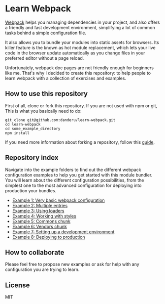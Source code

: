 # Learn Webpack
[Webpack](https://webpack.github.io/) helps you managing dependencies in your project, and also offers a friendly and fast development environment, simplifying a lot of common tasks behind a simple configuration file. 

It also allows you to bundle your modules into static assets for browsers. Its killer feature is the known as hot module replacement, which lets your live code in the browser update automatically as you change files in your preferred editor without a page reload.

Unfortunately, webpack doc pages are not friendly enough for beginners like me. That's why I decided to create this repository: to help people to learn webpack with a collection of exercises and examples.

## How to use this repository
First of all, clone or fork this repository. If you are not used with npm or git, This is what you basically need to do:

```
git clone git@github.com:danderu/learn-webpack.git
cd learn-webpack
cd some_example_directory
npm install
```
If you need more information about forking a repository, follow this [guide](https://help.github.com/articles/fork-a-repo/).

## Repository index
Navigate into the example folders to find out the different webpack configuration examples to help you get started with this module bundler. You will learn about the different configuration possibilities, from the simplest one to the most advanced configuration for deploying into production your bundles.

* [Example 1: Very basic webpack configuration](https://github.com/danderu/learn-webpack/tree/master/example1_very_vasic_configuration)
* [Example 2: Multiple entries](https://github.com/danderu/learn-webpack/tree/master/example2_multiple_entries)
* [Example 3: Using loaders](https://github.com/danderu/learn-webpack/tree/master/example3_using_loaders)
* [Example 4: Working with styles](https://github.com/danderu/learn-webpack/tree/master/example4_working_with_styles)
* [Example 5: Commons chunk](https://github.com/danderu/learn-webpack/tree/master/example5_commons_chunk)
* [Example 6: Vendors chunk](https://github.com/danderu/learn-webpack/tree/master/example6_vendors_chunk)
* [Example 7: Setting up a development environment](https://github.com/danderu/learn-webpack/tree/master/example7_setting_up_a_development_environment)
* [Example 8: Deploying to production](https://github.com/danderu/learn-webpack/tree/master/example8_deploying_to_production)

## How to collaborate
Please feel free to propose new examples or ask for help with any configuration you are trying to learn.

## License
MIT
